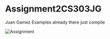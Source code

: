 # Assignment2CS303JG
Juan Gamez
Examples already there just compile

![Assignment](https://github.com/JuanGamez79/Assignment2CS303JG/assets/123590456/525bbcad-1dd0-4e10-94c9-b1c92d17f5dd)
